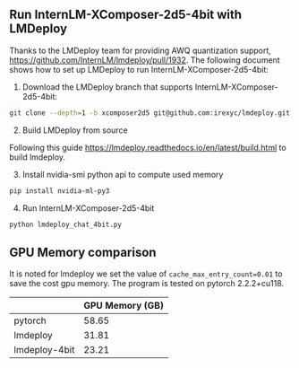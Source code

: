 ## Run InternLM-XComposer-2d5-4bit with LMDeploy

Thanks to the LMDeploy team for providing AWQ quantization support, https://github.com/InternLM/lmdeploy/pull/1932. The following document shows how to set up LMDeploy to run InternLM-XComposer-2d5-4bit:

1. Download the LMDeploy branch that supports InternLM-XComposer-2d5-4bit: 
```bash
git clone --depth=1 -b xcomposer2d5 git@github.com:irexyc/lmdeploy.git 
```

2. Build LMDeploy from source   

Following this guide https://lmdeploy.readthedocs.io/en/latest/build.html to build lmdeploy.

3. Install nvidia-smi python api to compute used memory
```bash
pip install nvidia-ml-py3
```

4. Run InternLM-XComposer-2d5-4bit

```python
python lmdeploy_chat_4bit.py
```


## GPU Memory comparison

It is noted for lmdeploy we set the value of `cache_max_entry_count=0.01` to save the cost gpu memory. The program is tested on pytorch 2.2.2+cu118.

|               | GPU Memory (GB) |
|---------------|-----------------|
| pytorch       | 58.65           |
| lmdeploy      | 31.81           |
| lmdeploy-4bit | 23.21           |
